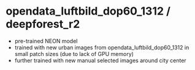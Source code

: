 # opendata_luftbild_dop60_1312 / deepforest_r2

- pre-trained NEON model
- trained with new urban images from opendata_luftbild_dop60_1312 in small patch sizes (due to lack of GPU memory)
- further trained with new manual selected images around city center